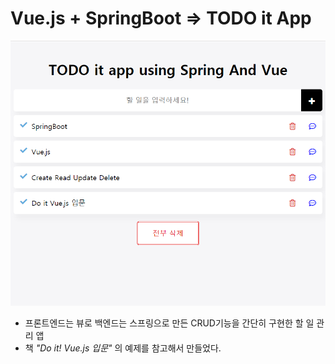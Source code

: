 ﻿# Vue.js + SpringBoot => TODO it App
   
![TODO](./image/TODO.png)
* 프론트엔드는 뷰로 백엔드는 스프링으로 만든 CRUD기능을 간단히 구현한 할 일 관리 앱  
* 책 <em>"Do it! Vue.js 입문"</em> 의 예제를 참고해서 만들었다.
